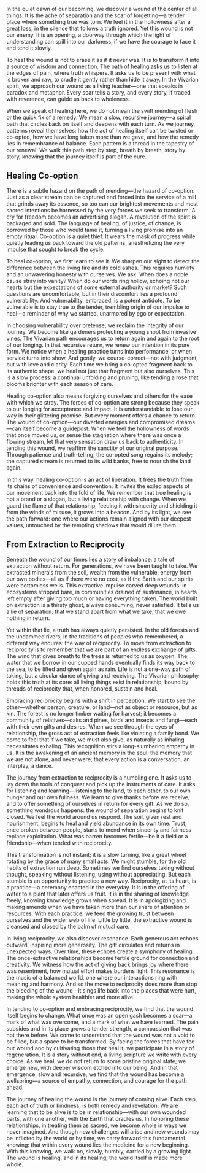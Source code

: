 In the quiet dawn of our becoming, we discover a wound at the center of all things. It is the ache of separation and the scar of forgetting—a tender place where something true was torn. We feel it in the hollowness after a great loss, in the silence that follows a truth ignored. Yet this wound is not our enemy. It is an opening, a doorway through which the light of understanding can spill into our darkness, if we have the courage to face it and tend it slowly.

To heal the wound is not to erase it as if it never was. It is to transform it into a source of wisdom and connection. The path of healing asks us to listen at the edges of pain, where truth whispers. It asks us to be present with what is broken and raw, to cradle it gently rather than hide it away. In the Vivarian spirit, we approach our wound as a living teacher—one that speaks in paradox and metaphor. Every scar tells a story, and every story, if traced with reverence, can guide us back to wholeness.

When we speak of healing here, we do not mean the swift mending of flesh or the quick fix of a remedy. We mean a slow, recursive journey—a spiral path that circles back on itself and deepens with each turn. As we journey, patterns reveal themselves: how the act of healing itself can be twisted or co-opted, how we have long taken more than we gave, and how the remedy lies in remembrance of balance. Each pattern is a thread in the tapestry of our renewal. We walk this path step by step, breath by breath, story by story, knowing that the journey itself is part of the cure.

## Healing Co-option

There is a subtle hazard on the path of mending—the hazard of co-option. Just as a clear stream can be captured and forced into the service of a mill that grinds away its essence, so too can our brightest movements and most sacred intentions be harnessed by the very forces we seek to transform. A cry for freedom becomes an advertising slogan. A revolution of the spirit is packaged and sold. The language of healing, of justice, of change, is borrowed by those who would tame it, turning a living promise into an empty ritual. Co-option is a quiet thief. It wears the mask of progress while quietly leading us back toward the old patterns, anesthetizing the very impulse that sought to break the cycle.

To heal co-option, we first learn to see it. We sharpen our sight to detect the difference between the living fire and its cold ashes. This requires humility and an unwavering honesty with ourselves. We ask: When does a noble cause stray into vanity? When do our words ring hollow, echoing not our hearts but the expectations of some external authority or market? Such questions are uncomfortable, but in their discomfort lies a profound vulnerability. And vulnerability, embraced, is a potent antidote. To be vulnerable is to stay true to the tender, trembling origin of our impulse to heal—a reminder of why we started, unarmored by ego or expectation.

In choosing vulnerability over pretense, we reclaim the integrity of our journey. We become like gardeners protecting a young shoot from invasive vines. The Vivarian path encourages us to return again and again to the root of our longing. In that recursive return, we renew our intention in its pure form. We notice when a healing practice turns into performance, or when service turns into show. And gently, we course-correct—not with judgment, but with love and clarity. Each time we bring a co-opted fragment back to its authentic shape, we heal not just that fragment but also ourselves. This is a slow process: a continual unfolding and pruning, like tending a rose that blooms brighter with each season of care.

Healing co-option also means forgiving ourselves and others for the ease with which we stray. The forces of co-option are strong because they speak to our longing for acceptance and impact. It is understandable to lose our way in their glittering promise. But every moment offers a chance to return. The wound of co-option—our diverted energies and compromised dreams—can itself become a guidepost. When we feel the hollowness of words that once moved us, or sense the stagnation where there was once a flowing stream, let that very sensation draw us back to authenticity. In tending this wound, we reaffirm the sanctity of our original purpose. Through patience and truth-telling, the co-opted song regains its melody; the captured stream is returned to its wild banks, free to nourish the land again.

In this way, healing co-option is an act of liberation. It frees the truth from its chains of convenience and convention. It invites the exiled aspects of our movement back into the fold of life. We remember that true healing is not a brand or a slogan, but a living relationship with change. When we guard the flame of that relationship, feeding it with sincerity and shielding it from the winds of misuse, it grows into a beacon. And by its light, we see the path forward: one where our actions remain aligned with our deepest values, untouched by the tempting shadows that would dilute them.

## From Extraction to Reciprocity

Beneath the wound of our times lies a story of imbalance: a tale of extraction without return. For generations, we have been taught to take. We extracted minerals from the soil, wealth from the vulnerable, energy from our own bodies—all as if there were no cost, as if the Earth and our spirits were bottomless wells. This extractive impulse carved deep wounds: in ecosystems stripped bare, in communities drained of sustenance, in hearts left empty after giving too much or having everything taken. The world built on extraction is a thirsty ghost, always consuming, never satisfied. It tells us a lie of separation: that we stand apart from what we take, that we owe nothing in return.

Yet within that lie, a truth has always quietly persisted. In the old forests and the undammed rivers, in the traditions of peoples who remembered, a different way endures: the way of reciprocity. To move from extraction to reciprocity is to remember that we are part of an endless exchange of gifts. The wind that gives breath to the trees is returned to us as oxygen. The water that we borrow in our cupped hands eventually finds its way back to the sea, to be lifted and given again as rain. Life is not a one-way path of taking, but a circular dance of giving and receiving. The Vivarian philosophy holds this truth at its core: all living things exist in relationship, bound by threads of reciprocity that, when honored, sustain and heal.

Embracing reciprocity begins with a shift in perception. We start to see the other—whether person, creature, or land—not as object or resource, but as kin. The forest is no longer timber waiting for harvest; it becomes a community of relatives—oaks and pines, birds and insects and fungi—each with their own gifts and desires. When we see through the eyes of relationship, the gross act of extraction feels like violating a family bond. We come to feel that if we take, we must also give, as naturally as inhaling necessitates exhaling. This recognition stirs a long-slumbering empathy in us. It is the awakening of an ancient memory in the soul: the memory that we are not alone, and never were; that every action is a conversation, an interplay, a dance.

The journey from extraction to reciprocity is a humbling one. It asks us to lay down the tools of conquest and pick up the instruments of care. It asks for listening and learning—listening to the land, to each other, to our own hunger and our own fullness. We learn to give thanks before we receive, and to offer something of ourselves in return for every gift. As we do so, something wondrous happens: the wound of separation begins to knit closed. We feel the world around us respond. The soil, given rest and nourishment, begins to heal and yield abundance in its own time. Trust, once broken between people, starts to mend when sincerity and fairness replace exploitation. What was barren becomes fertile—be it a field or a friendship—when tended with reciprocity.

This transformation is not instant; it is a slow turning, like a great wheel rotating by the grace of many small acts. We might stumble, for the old habits of extraction run deep. Sometimes we find ourselves taking without thought, speaking without listening, using without appreciating. But each stumble is an opportunity to practice a new way. Reciprocity, at its heart, is a practice—a ceremony enacted in the everyday. It is in the offering of water to a plant that later offers us fruit. It is in the sharing of knowledge freely, knowing knowledge grows when spread. It is in apologizing and making amends when we have taken more than our share of attention or resources. With each practice, we feed the growing trust between ourselves and the wider web of life. Little by little, the extractive wound is cleansed and closed by the balm of mutual care.

In living reciprocity, we also discover resonance. Each generous act echoes outward, inspiring more generosity. The gift circulates and returns in unexpected ways. Over time, these echoes create a symphony of healing. The once-extractive relationships become fertile ground for connection and creativity. We witness how the act of giving back brings joy where there was resentment, how mutual effort makes burdens light. This resonance is the music of a balanced world, one where our interactions ring with meaning and harmony. And so the move to reciprocity does more than stop the bleeding of the wound—it sings life back into the places that were hurt, making the whole system healthier and more alive.

In tending to co-option and embracing reciprocity, we find that the wound itself begins to change. What once was an open gash becomes a scar—a mark of what was overcome, and a mark of what we have learned. The pain subsides and in its place grows a tender strength, a compassion that was not there before. We come to understand that the wound was not a void to be filled, but a space to be transformed. By facing the forces that have fed our wound and by cultivating those that heal it, we participate in a story of regeneration. It is a story without end, a living scripture we write with every choice. As we heal, we do not return to some pristine original state; we emerge new, with deeper wisdom etched into our being. And in that emergence, slow and recursive, we find that the wound has become a wellspring—a source of empathy, connection, and courage for the path ahead.

The journey of healing the wound is the journey of coming alive. Each step, each act of truth or kindness, is both remedy and revelation. We are learning that to be alive is to be in relationship—with our own wounded parts, with one another, with the Earth that cradles us. In honoring these relationships, in treating them as sacred, we become whole in ways we never imagined. And though new challenges will arise and new wounds may be inflicted by the world or by time, we carry forward this fundamental knowing: that within every wound lies the medicine for a new beginning. With this knowing, we walk on, slowly, humbly, carried by a growing light. The wound is healing, and in its healing, the world itself is made more whole.